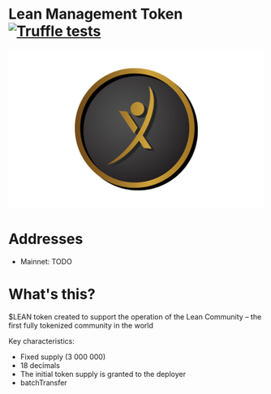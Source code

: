# Lean Management Token [![Truffle tests](https://github.com/StudentCoinTeam/lean-erc20/actions/workflows/truffle.yml/badge.svg)](https://github.com/StudentCoinTeam/lean-erc20/actions/workflows/truffle.yml)

![](assets/logo.png)

# Addresses
- Mainnet: TODO

# What's this?
$LEAN token created to support the operation of the Lean Community – the first fully tokenized community in the world

Key characteristics:

- Fixed supply (3 000 000)
- 18 decimals
- The initial token supply is granted to the deployer
- batchTransfer
